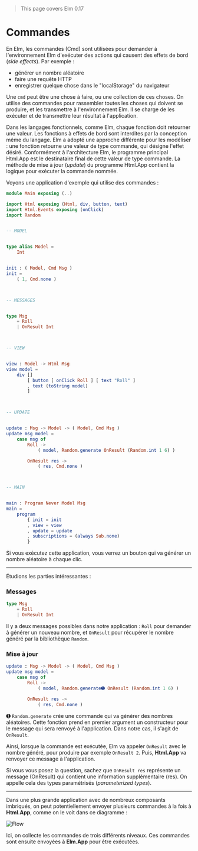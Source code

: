 > This page covers Elm 0.17

# Commandes

En Elm, les commandes (Cmd) sont utilisées pour demander à l'environnement Elm d'exécuter des actions qui causent des effets de bord (*side effects*). Par exemple :

- générer un nombre aléatoire
- faire une requête HTTP
- enregistrer quelque chose dans le "localStorage" du navigateur

Une `cmd` peut être une chose à faire, ou une collection de ces choses. On utilise des commandes pour rassembler toutes les choses qui doivent se produire, et les transmettre à l'environnement Elm. Il se charge de les exécuter et de transmettre leur résultat à l'application.

Dans les langages fonctionnels, comme Elm, chaque fonction doit retourner une valeur. Les fonctions à effets de bord sont interdites par la conception même du langage.
Elm a adopté une approche différente pour les modéliser : une fonction retourne une valeur de type commande, qui désigne l'effet désiré.
Conformément à l'architecture Elm, le programme principal Html.App est le destinataire final de cette valeur de type commande. La méthode de mise à jour (*update*) du programme Html.App contient la logique pour exécuter la commande nommée.

Voyons une application d'exemple qui utilise des commandes :

```elm
module Main exposing (..)

import Html exposing (Html, div, button, text)
import Html.Events exposing (onClick)
import Random


-- MODEL


type alias Model =
    Int


init : ( Model, Cmd Msg )
init =
    ( 1, Cmd.none )



-- MESSAGES


type Msg
    = Roll
    | OnResult Int



-- VIEW


view : Model -> Html Msg
view model =
    div []
        [ button [ onClick Roll ] [ text "Roll" ]
        , text (toString model)
        ]



-- UPDATE


update : Msg -> Model -> ( Model, Cmd Msg )
update msg model =
    case msg of
        Roll ->
            ( model, Random.generate OnResult (Random.int 1 6) )

        OnResult res ->
            ( res, Cmd.none )



-- MAIN


main : Program Never Model Msg
main =
    program
        { init = init
        , view = view
        , update = update
        , subscriptions = (always Sub.none)
        }
```

Si vous exécutez cette application, vous verrez un bouton qui va générer un nombre aléatoire à chaque clic.

---

Étudions les parties intéressantes :


### Messages

```elm
type Msg
    = Roll
    | OnResult Int
```

Il y a deux messages possibles dans notre application : `Roll` pour demander à générer un nouveau nombre, et `OnResult` pour récupérer le nombre généré par la bibliothèque `Random`.

### Mise à jour

```elm
update : Msg -> Model -> ( Model, Cmd Msg )
update msg model =
    case msg of
        Roll ->
            ( model, Random.generate➊ OnResult (Random.int 1 6) )

        OnResult res ->
            ( res, Cmd.none )
```

➊ `Random.generate` crée une commande qui va générer des nombres aléatoires. Cette fonction prend en premier argument un constructeur pour le message qui sera renvoyé à l'application. Dans notre cas, il s'agit de `OnResult`.

Ainsi, lorsque la commande est exécutée, Elm va appeler `OnResult` avec le nombre généré, pour produire par exemple `OnResult 2`. Puis, __Html.App__ va renvoyer ce message à l'application.

Si vous vous posez la question, sachez que `OnResult res` représente un message (OnResult) qui contient une information supplémentaire (res). On appelle cela des types paramétrisés (*parameterized types*).

---

Dans une plus grande application avec de nombreux composants imbriqués, on peut potentiellement envoyer plusieurs commandes à la fois à __Html.App__, comme on le voit dans ce diagramme :

![Flow](02-commandes.png)

Ici, on collecte les commandes de trois différents niveaux. Ces commandes sont ensuite envoyées à __Elm.App__ pour être exécutées.

